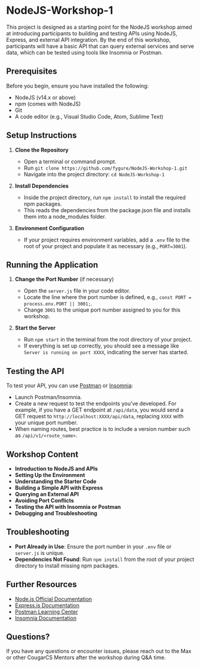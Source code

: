 # NodeJS-Workshop-1
This project is designed as a starting point for the NodeJS workshop aimed at introducing participants to building and testing APIs using NodeJS, Express, and external API integration. By the end of this workshop, participants will have a basic API that can query external services and serve data, which can be tested using tools like Insomnia or Postman.

## Prerequisites
Before you begin, ensure you have installed the following:
- NodeJS (v14.x or above)
- npm (comes with NodeJS)
- Git
- A code editor (e.g., Visual Studio Code, Atom, Sublime Text)

## Setup Instructions
1. **Clone the Repository**
   - Open a terminal or command prompt.
   - Run `git clone https://github.com/fygure/NodeJS-Workshop-1.git`
   - Navigate into the project directory: `cd NodeJS-Workshop-1`
  
2. **Install Dependencies**
   - Inside the project directory, run `npm install` to install the required npm packages.
   - This reads the dependencies from the package.json file and installs them into a node_modules folder.
  
3. **Environment Configuration**
   - If your project requires environment variables, add a `.env` file to the root of your project and populate it as necessary (e.g., `PORT=3001`).

## Running the Application
1. **Change the Port Number** (if necessary)
   - Open the `server.js` file in your code editor.
   - Locate the line where the port number is defined, e.g., `const PORT = process.env.PORT || 3001;`.
   - Change `3001` to the unique port number assigned to you for this workshop.

2. **Start the Server**
   - Run `npm start` in the terminal from the root directory of your project.
   - If everything is set up correctly, you should see a message like `Server is running on port XXXX`, indicating the server has started.

## Testing the API
To test your API, you can use [Postman](https://www.postman.com/) or [Insomnia](https://insomnia.rest/):
- Launch Postman/Insomnia.
- Create a new request to test the endpoints you've developed. For example, if you have a GET endpoint at `/api/data`, you would send a GET request to `http://localhost:XXXX/api/data`, replacing `XXXX` with your unique port number.
- When naming routes, best practice is to include a version number such as `/api/v1/<route_name>`.

## Workshop Content
- **Introduction to NodeJS and APIs**
- **Setting Up the Environment**
- **Understanding the Starter Code**
- **Building a Simple API with Express**
- **Querying an External API**
- **Avoiding Port Conflicts**
- **Testing the API with Insomnia or Postman**
- **Debugging and Troubleshooting**

## Troubleshooting
- **Port Already in Use**: Ensure the port number in your `.env` file or `server.js` is unique.
- **Dependencies Not Found**: Run `npm install` from the root of your project directory to install missing npm packages.

## Further Resources
- [Node.js Official Documentation](https://nodejs.org/en/docs/)
- [Express.js Documentation](https://expressjs.com/)
- [Postman Learning Center](https://learning.postman.com/)
- [Insomnia Documentation](https://docs.insomnia.rest/)

## Questions?
If you have any questions or encounter issues, please reach out to the Max or other CougarCS Mentors after the workshop during Q&A time.

